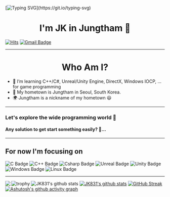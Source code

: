 [![Typing SVG](https://readme-typing-svg.herokuapp.com?color=%2300F706&size=30&duration=2500&vCenter=true&lines=Welcome+to+my+github!)](https://git.io/typing-svg)
# <center>I'm JK in Jungtham 👋</center>
[![Hits](https://hits.seeyoufarm.com/api/count/incr/badge.svg?url=https%3A%2F%2Fgithub.com%2Fgjbae1212%2Fhit-counter&count_bg=%233FD1FF&title_bg=%23FF9744&icon=&icon_color=%2399FF3A&title=hits&edge_flat=false)](https://github.com/JK831)
[![Gmail Badge](https://img.shields.io/badge/Gmail-D14836?style=flat&logo=Gmail&logoColor=white)](mailto:rhe9788@gmail.com)
<hr>

# <center>Who Am I?</center>
- 🌱 I’m learning C++/C#, Unreal/Unity Engine, DirectX, Windows IOCP, ... for game programming
- 🚅 My hometown is Jungtham in Seoul, South Korea.
- 🌍 Jungtham is a nickname of my hometown 😃
<hr>

### Let's explore the wide programming world 🤠
#### Any solution to get start something easily? 🤔...
<hr>

## For now I'm focusing on
![C Badge](https://img.shields.io/badge/C-A8B9CC?style=flat&logo=C&logoColor=000000)
![C++ Badge](https://img.shields.io/badge/C++-00599C?style=flat&logo=cplusplus&logoColor=FFFFFF)
![Csharp Badge](https://img.shields.io/badge/-C%23%20-239120?style=flat&logo=C%20Sharp&logoColor=FFFFFF)
![Unreal Badge](https://img.shields.io/badge/Unreal-0E1128?style=flat&logo=UnrealEngine&logoColor=FFFFFF)
![Unity Badge](https://img.shields.io/badge/Unity-black?style=flat&logo=Unity&logoColor=FFFFFF)
![Windows Badge](https://img.shields.io/badge/Windows-white?style=flat&logo=windows&logoColor=0078D6)
![Linux Badge](https://img.shields.io/badge/Linux-FCC624?style=flat&logo=linux&logoColor=FFFFFF)
<hr>



![trophy](https://github-profile-trophy.vercel.app/?username=JK831)
![JK831's github stats](https://github-readme-stats-murex-tau.vercel.app/api?username=JK831&show_icons=true&theme=dark)
[![JK831's github stats](https://github-readme-stats-murex-tau.vercel.app/api/top-langs/?username=JK831&show_icons=true&hide_border=true&title_color=FFFFFF&text_color=FFFFFF&bg_color=000000&icon_color=004386&layout=compact)](https://github.com/JK831)
<img align='left' src="http://mazassumnida.wtf/api/v2/generate_badge?boj=rhe9788">
[![GitHub Streak](https://github-readme-streak-stats.herokuapp.com/?user=JK831&theme=dark)](https://git.io/streak-stats)
[![Ashutosh's github activity graph](https://github-readme-activity-graph.cyclic.app/graph?username=JK831&theme=react-dark)](https://github.com/ashutosh00710/github-readme-activity-graph)

<!--
**JK831/JK831** is a ✨ _special_ ✨ repository because its `README.md` (this file) appears on your GitHub profile.

Here are some ideas to get you started:

- 🔭 I’m currently working on ...
- 🌱 I’m currently learning ...
- 👯 I’m looking to collaborate on ...
- 🤔 I’m looking for help with ...
- 💬 Ask me about ...
- 📫 How to reach me: ...
- 😄 Pronouns: ...
- ⚡ Fun fact: ...
-->
